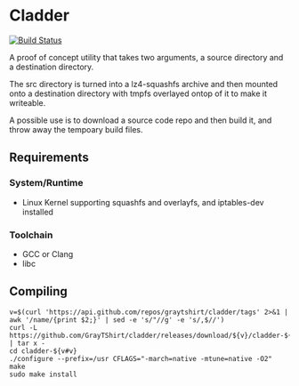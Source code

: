 # Cladder

[![Build Status](https://travis-ci.org/GrayTShirt/cladder.svg?branch=master)](https://travis-ci.org/GrayTShirt/cladder)

A proof of concept utility that takes two arguments, a source directory and a destination directory.

The src directory is turned into a lz4-squashfs archive and then mounted onto a destination directory
with tmpfs overlayed ontop of it to make it writeable.

A possible use is to download a source code repo and then build it, and throw away the tempoary build files.

## Requirements

### System/Runtime

- Linux Kernel supporting squashfs and overlayfs, and iptables-dev installed

### Toolchain

- GCC or Clang
- libc

## Compiling

    v=$(curl 'https://api.github.com/repos/graytshirt/cladder/tags' 2>&1 | awk '/name/{print $2;}' | sed -e 's/"//g' -e 's/,$//')
    curl -L https://github.com/GrayTShirt/cladder/releases/download/${v}/cladder-${v#v}.tar.gz | tar x - 
    cd cladder-${v#v}
    ./configure --prefix=/usr CFLAGS="-march=native -mtune=native -O2"
    make
    sudo make install
